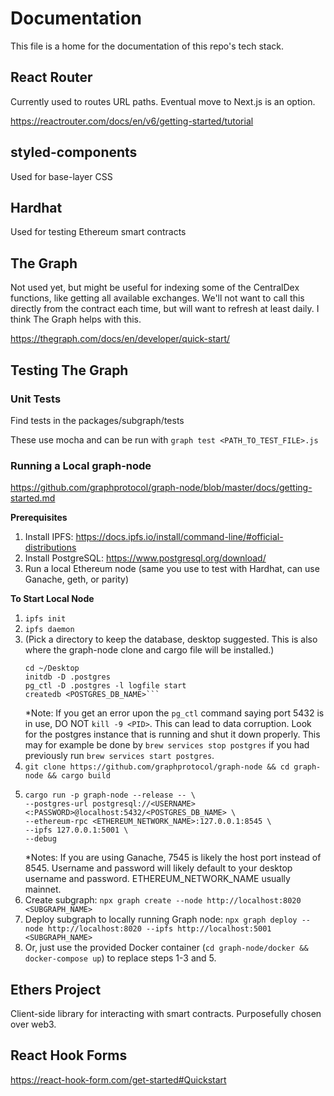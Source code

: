 # Documentation

This file is a home for the documentation of this repo's tech stack.

## React Router

Currently used to routes URL paths. Eventual move to Next.js is an option.

https://reactrouter.com/docs/en/v6/getting-started/tutorial

## styled-components

Used for base-layer CSS

## Hardhat

Used for testing Ethereum smart contracts

## The Graph

Not used yet, but might be useful for indexing some of the CentralDex functions, like getting all available exchanges. We'll not want to call this directly from the contract each time, but will want to refresh at least daily. I think The Graph helps with this.

https://thegraph.com/docs/en/developer/quick-start/

## Testing The Graph

### Unit Tests

Find tests in the packages/subgraph/tests

These use mocha and can be run with `graph test <PATH_TO_TEST_FILE>.js`

### Running a Local graph-node

https://github.com/graphprotocol/graph-node/blob/master/docs/getting-started.md

**Prerequisites**

1. Install IPFS: https://docs.ipfs.io/install/command-line/#official-distributions
2. Install PostgreSQL: https://www.postgresql.org/download/
3. Run a local Ethereum node (same you use to test with Hardhat, can use Ganache, geth, or parity)

**To Start Local Node**

1. `ipfs init`
2. `ipfs daemon`
3. (Pick a directory to keep the database, desktop suggested. This is also where the graph-node clone and cargo file will be installed.)
   ````
   cd ~/Desktop
   initdb -D .postgres
   pg_ctl -D .postgres -l logfile start
   createdb <POSTGRES_DB_NAME>```
   ````
   \*Note: If you get an error upon the `pg_ctl` command saying port 5432 is in use, DO NOT `kill -9 <PID>`. This can lead to data corruption. Look for the postgres instance that is running and shut it down properly. This may for example be done by `brew services stop postgres` if you had previously run `brew services start postgres`.
4. `git clone https://github.com/graphprotocol/graph-node && cd graph-node && cargo build`
5. ```
   cargo run -p graph-node --release -- \
   --postgres-url postgresql://<USERNAME><:PASSWORD>@localhost:5432/<POSTGRES_DB_NAME> \
   --ethereum-rpc <ETHEREUM_NETWORK_NAME>:127.0.0.1:8545 \
   --ipfs 127.0.0.1:5001 \
   --debug
   ```
   \*Notes: If you are using Ganache, 7545 is likely the host port instead of 8545. Username and password will likely default to your desktop username and password. ETHEREUM_NETWORK_NAME usually mainnet.
6. Create subgraph: `npx graph create --node http://localhost:8020 <SUBGRAPH_NAME>`
7. Deploy subgraph to locally running Graph node: `npx graph deploy --node http://localhost:8020 --ipfs http://localhost:5001 <SUBGRAPH_NAME>`
8. Or, just use the provided Docker container (`cd graph-node/docker && docker-compose up`) to replace steps 1-3 and 5.

## Ethers Project

Client-side library for interacting with smart contracts. Purposefully chosen over web3.

## React Hook Forms

https://react-hook-form.com/get-started#Quickstart
